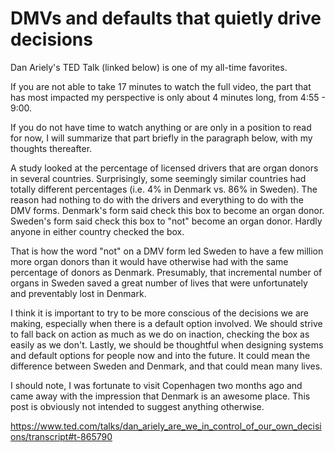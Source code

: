 # DMVs and defaults that quietly drive decisions

Dan Ariely's TED Talk (linked below) is one of my all-time favorites.

If you are not able to take 17 minutes to watch the full video, the part that has most impacted my perspective is only about 4 minutes long, from 4:55 - 9:00.

If you do not have time to watch anything or are only in a position to read for now, I will summarize that part briefly in the paragraph below, with my thoughts thereafter.

A study looked at the percentage of licensed drivers that are organ donors in several countries. Surprisingly, some seemingly similar countries had totally different percentages (i.e. 4% in Denmark vs. 86% in Sweden). The reason had nothing to do with the drivers and everything to do with the DMV forms. Denmark's form said check this box to become an organ donor. Sweden's form said check this box to "not" become an organ donor. Hardly anyone in either country checked the box.

That is how the word "not" on a DMV form led Sweden to have a few million more organ donors than it would have otherwise had with the same percentage of donors as Denmark. Presumably, that incremental number of organs in Sweden saved a great number of lives that were unfortunately and preventably lost in Denmark.

I think it is important to try to be more conscious of the decisions we are making, especially when there is a default option involved. We should strive to fall back on action as much as we do on inaction, checking the box as easily as we don't. Lastly, we should be thoughtful when designing systems and default options for people now and into the future. It could mean the difference between Sweden and Denmark, and that could mean many lives.

I should note, I was fortunate to visit Copenhagen two months ago and came away with the impression that Denmark is an awesome place. This post is obviously not intended to suggest anything otherwise.

https://www.ted.com/talks/dan_ariely_are_we_in_control_of_our_own_decisions/transcript#t-865790
